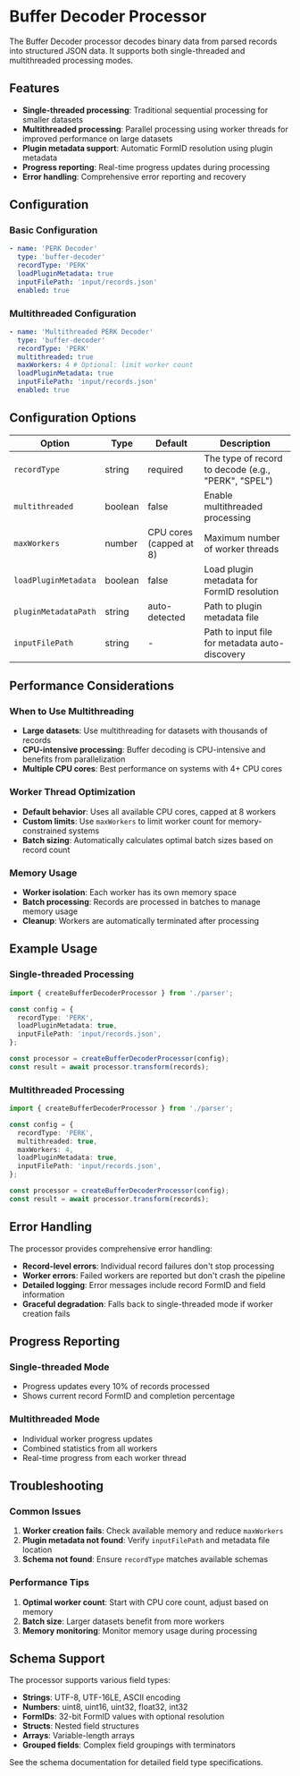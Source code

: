 # Buffer Decoder Processor

The Buffer Decoder processor decodes binary data from parsed records into structured JSON data. It supports both single-threaded and multithreaded processing modes.

## Features

- **Single-threaded processing**: Traditional sequential processing for smaller datasets
- **Multithreaded processing**: Parallel processing using worker threads for improved performance on large datasets
- **Plugin metadata support**: Automatic FormID resolution using plugin metadata
- **Progress reporting**: Real-time progress updates during processing
- **Error handling**: Comprehensive error reporting and recovery

## Configuration

### Basic Configuration

```yaml
- name: 'PERK Decoder'
  type: 'buffer-decoder'
  recordType: 'PERK'
  loadPluginMetadata: true
  inputFilePath: 'input/records.json'
  enabled: true
```

### Multithreaded Configuration

```yaml
- name: 'Multithreaded PERK Decoder'
  type: 'buffer-decoder'
  recordType: 'PERK'
  multithreaded: true
  maxWorkers: 4 # Optional: limit worker count
  loadPluginMetadata: true
  inputFilePath: 'input/records.json'
  enabled: true
```

## Configuration Options

| Option               | Type    | Default                 | Description                                         |
| -------------------- | ------- | ----------------------- | --------------------------------------------------- |
| `recordType`         | string  | required                | The type of record to decode (e.g., "PERK", "SPEL") |
| `multithreaded`      | boolean | false                   | Enable multithreaded processing                     |
| `maxWorkers`         | number  | CPU cores (capped at 8) | Maximum number of worker threads                    |
| `loadPluginMetadata` | boolean | false                   | Load plugin metadata for FormID resolution          |
| `pluginMetadataPath` | string  | auto-detected           | Path to plugin metadata file                        |
| `inputFilePath`      | string  | -                       | Path to input file for metadata auto-discovery      |

## Performance Considerations

### When to Use Multithreading

- **Large datasets**: Use multithreading for datasets with thousands of records
- **CPU-intensive processing**: Buffer decoding is CPU-intensive and benefits from parallelization
- **Multiple CPU cores**: Best performance on systems with 4+ CPU cores

### Worker Thread Optimization

- **Default behavior**: Uses all available CPU cores, capped at 8 workers
- **Custom limits**: Use `maxWorkers` to limit worker count for memory-constrained systems
- **Batch sizing**: Automatically calculates optimal batch sizes based on record count

### Memory Usage

- **Worker isolation**: Each worker has its own memory space
- **Batch processing**: Records are processed in batches to manage memory usage
- **Cleanup**: Workers are automatically terminated after processing

## Example Usage

### Single-threaded Processing

```typescript
import { createBufferDecoderProcessor } from './parser';

const config = {
  recordType: 'PERK',
  loadPluginMetadata: true,
  inputFilePath: 'input/records.json',
};

const processor = createBufferDecoderProcessor(config);
const result = await processor.transform(records);
```

### Multithreaded Processing

```typescript
import { createBufferDecoderProcessor } from './parser';

const config = {
  recordType: 'PERK',
  multithreaded: true,
  maxWorkers: 4,
  loadPluginMetadata: true,
  inputFilePath: 'input/records.json',
};

const processor = createBufferDecoderProcessor(config);
const result = await processor.transform(records);
```

## Error Handling

The processor provides comprehensive error handling:

- **Record-level errors**: Individual record failures don't stop processing
- **Worker errors**: Failed workers are reported but don't crash the pipeline
- **Detailed logging**: Error messages include record FormID and field information
- **Graceful degradation**: Falls back to single-threaded mode if worker creation fails

## Progress Reporting

### Single-threaded Mode

- Progress updates every 10% of records processed
- Shows current record FormID and completion percentage

### Multithreaded Mode

- Individual worker progress updates
- Combined statistics from all workers
- Real-time progress from each worker thread

## Troubleshooting

### Common Issues

1. **Worker creation fails**: Check available memory and reduce `maxWorkers`
2. **Plugin metadata not found**: Verify `inputFilePath` and metadata file location
3. **Schema not found**: Ensure `recordType` matches available schemas

### Performance Tips

1. **Optimal worker count**: Start with CPU core count, adjust based on memory
2. **Batch size**: Larger datasets benefit from more workers
3. **Memory monitoring**: Monitor memory usage during processing

## Schema Support

The processor supports various field types:

- **Strings**: UTF-8, UTF-16LE, ASCII encoding
- **Numbers**: uint8, uint16, uint32, float32, int32
- **FormIDs**: 32-bit FormID values with optional resolution
- **Structs**: Nested field structures
- **Arrays**: Variable-length arrays
- **Grouped fields**: Complex field groupings with terminators

See the schema documentation for detailed field type specifications.
